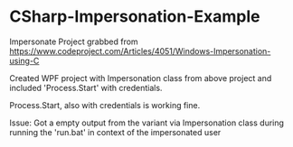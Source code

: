 # CSharp-Impersonation-Example

Impersonate Project grabbed from 
https://www.codeproject.com/Articles/4051/Windows-Impersonation-using-C

Created WPF project with Impersonation class from above project and included 'Process.Start' with credentials.

Process.Start, also with credentials is working fine.

Issue:
Got a empty output from the variant via Impersonation class during running the 'run.bat' in context of the impersonated user